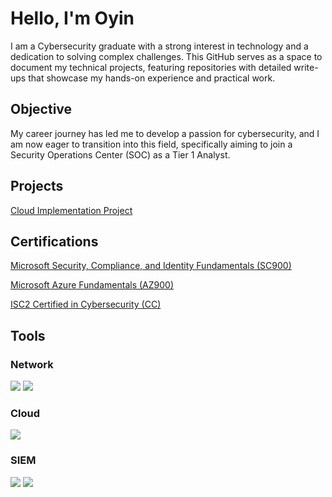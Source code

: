 # Hello, I'm Oyin

I am a Cybersecurity graduate with a strong interest in technology and a dedication to solving complex challenges. This GitHub serves as a space to document my technical projects, featuring repositories with detailed write-ups that showcase my hands-on experience and practical work.

## Objective

My career journey has led me to develop a passion for cybersecurity, and I am now eager to transition into this field, specifically aiming to join a Security Operations Center (SOC) as a Tier 1 Analyst.

## Projects
<a href="https://github.com/Oyinotech/Cloud-Implementation-Project/tree/main">Cloud Implementation Project</a>


## Certifications
<div>
    
<a href="https://www.credly.com/badges/1e5107ab-7fee-4cca-8506-ad9b34507f62/public_url">Microsoft Security, Compliance, and Identity Fundamentals (SC900)</a> 

<a href="https://www.credly.com/badges/387c2652-7dbd-47ec-bcec-08116c0015c8/public_url">Microsoft Azure Fundamentals (AZ900)</a>

 <a href="https://www.credly.com/badges/f36f4c20-a3a7-4381-9ed2-451fb7e9a2b6/public_url">ISC2 Certified in Cybersecurity (CC)</a>
                                                                                                                                                                           
</div>


## Tools

### Network
<div>
    <img src="https://img.shields.io/badge/-Wireshark-1679A7?&style=for-the-badge&logo=Wireshark&logoColor=white" />
    <img src="https://img.shields.io/badge/-Nmap-4682B4?&style=for-the-badge&logo=gnu-bash&logoColor=white" />

</div>

### Cloud
<div>
<img src="https://img.shields.io/badge/-Microsoft_Azure-00A4EF?&style=for-the-badge&logo=Microsoft&logoColor=white" />
</div>

### SIEM
<div>
    <img src="https://img.shields.io/badge/-Microsoft_Sentinel-0078D4?&style=for-the-badge&logo=Microsoft&logoColor=white" />
    <img src="https://img.shields.io/badge/-Splunk-000000?&style=for-the-badge&logo=Splunk&logoColor=white" />
   </div>




